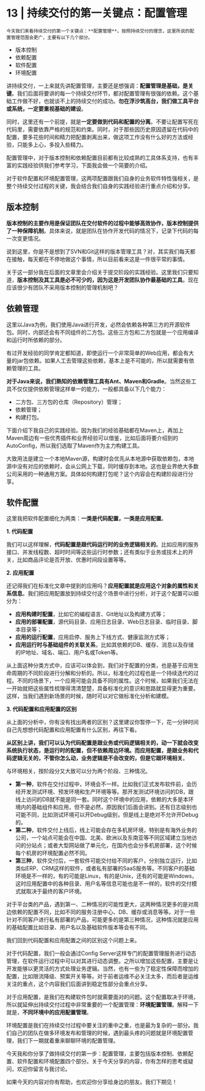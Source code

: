# 13 | 持续交付的第一关键点：配置管理

    今天我们来看持续交付的第一个关键点：**配置管理**。按照持续交付的理念，这里所说的配置管理范围会更广，主要有以下几个部分。

*   版本控制
*   依赖配置
*   软件配置
*   环境配置

讲持续交付，一上来就先讲配置管理，主要还是想强调：**配置管理是基础，是关键**。我们后面将要讲的每一个持续交付环节，都对配置管理有很强的依赖。这个基础工作做不好，也就谈不上的持续交付的成功。**勿在浮沙筑高台，我们做工具平台或系统，一定要重视基础的建设**。

同时，这里还有一个前提，就是**一定要做到代码和配置的分离**。不要让配置写死在代码里，需要依靠严格的规范和约束。同时，对于那些因历史原因遗留在代码中的配置，要多花些时间和精力把配置剥离出来，做这项工作没有什么好的方法或经验，只能多上心，多投入些精力。

配置管理中，对于版本控制和依赖配置目前都有比较成熟的工具体系支持，也有丰富的实践经验供我们参考学习，下面我会做一个简要的介绍。

对于软件配置和环境配置管理，这两项配置跟我们自身的业务软件特性强相关，是整个持续交付过程的关键，我会结合我们自身的实践经验进行重点介绍和分享。

## 版本控制

**版本控制的主要作用是保证团队在交付软件的过程中能够高效协作，版本控制提供了一种保障机制**。具体来说，就是团队在协作开发代码的情况下，记录下代码的每一次变更情况。

说到这里，你是不是想到了SVN和Git这样的版本管理工具？对，其实我们每天都在接触，每天都在不停地做这个事情，所以目前看来这是一件很平常的事情。

关于这一部分我在后面的文章里会介绍关于提交阶段的实践经验。这里我们只要知道，**版本控制及其工具是必不可少的，因为这是开发团队协作最基础的工具**。现在应该很少有团队不采用版本控制的管理机制吧？

## 依赖管理

这里以Java为例，我们使用Java进行开发，必然会依赖各种第三方的开源软件包。同时，内部还会有不同组件的二方包。这些三方包和二方包就是一个应用编译和运行时所依赖的部分。

有过开发经验的同学肯定都知道，即使运行一个非常简单的Web应用，都会有大量的jar包依赖。如果人工去管理这些依赖，基本上是不可能的，所以就需要有依赖管理的工具。

**对于Java来说，我们熟知的依赖管理工具有Ant、Maven和Gradle**。当然这些工具不仅仅提供依赖管理这样单一的能力，一般都具备以下几个能力：

*   二方包、三方包的仓库（Repository）管理；
*   依赖管理；
*   构建打包。

下面介绍下我自己的实践经验。因为我们的经验基础都在Maven上，再加上Maven周边有一些优秀插件和业界经验可以借鉴，比如后面将要介绍到的AutoConfig，所以我们选取了Maven作为主力构建工具。

大致用法是建立一个本地Maven源，构建时会优先从本地源中获取依赖包，本地源中没有对应的依赖时，会从公网上下载，同时缓存到本地。这也是业界绝大多数公司采用的一种通用方案。具体如何构建打包呢？这个内容会在构建阶段进行分享。

## 软件配置

这里我把软件配置细化为两类：**一类是代码配置，一类是应用配置**。

**1\. 代码配置**

我们可以这样理解，**代码配置是跟代码运行时的业务逻辑相关的**。比如应用的服务接口、并发线程数、超时时间等这些运行时参数；还有类似于业务或技术上的开关，比如商品评论是否开放、优惠时间段设置等等。

**2\. 应用配置**

还记得我们在标准化文章中提到的应用吗？**应用配置就是应用这个对象的属性和关系信息**。我们把应用配置放到持续交付这个场景中进行分析，对于这个配置可以细分为：

*   **应用构建时配置**，比如它的编程语言、Git地址以及构建方式等；
*   **应用的部署配置**，源代码目录、应用日志目录、Web日志目录、临时目录、脚本目录等；
*   **应用的运行配置**，应用启停、服务上下线方式、健康监测方式等；
*   **应用运行时与基础组件的关联关系**，比如其依赖的DB、缓存、消息以及存储的IP地址、域名、端口、用户名或Token等。

从上面这种分类方式中，应该可以体会到，我们对于配置的分类，也是基于应用生命周期的不同阶段进行分解和分析的。所以，标准化的过程也是一个持续迭代的过程。不同的场景下，一个应用可能会具备不同的属性。这个时候，如果我们无法在一开始就把这些属性梳理得清清楚楚，具备标准化的意识和思路就显得更为重要。这样，当我们遇到新场景的时候，随时可以对它做标准化分析和建模。

**3\. 代码配置和应用配置的区别**

从上面的分析中，你有没有找出两者的区别？这里建议你暂停一下，花一分钟时间自己先想想代码配置和应用配置有什么区别，再往下看。

**从区别上讲，我们可以认为代码配置是跟业务或代码逻辑相关的，动一下就会改变系统执行状态，是运行时的配置，但不依赖周边环境。而应用配置，是跟业务和代码逻辑无关的，不管你怎么动，业务逻辑是不会改变的，但是它跟环境相关**。

与环境相关，按阶段分又大致可以分为两个阶段、三种情况。

*   **第一种**，软件在交付过程中，环境会不一样。比如我们正式发布软件前，会历经开发测试环境、预发环境和生产环境等等。那开发测试环境访问的DB，跟线上访问的DB就不能是同一套。同时这个环境中的应用，依赖的大多是本环境内的基础组件和应用，但不是必然，原因我们后面会讲到。还有日志级别也可能不同，比如测试环境可以开Debug级别，但是线上是绝对不允许开Debug的。
*   **第二种**，软件交付上线后，线上可能会存在多机房环境，特别是有海外业务的公司，一个站点可能会在中国、北美、欧洲以及东南亚等不同区域建立当地访问的分站点；或者大型网站做了单元化，在国内也会分多机房部署，这个时候每个机房的环境配置必然不同。
*   **第三种**，软件交付后，一套软件可能交付给不同的客户，分别独立运行，比如类似ERP、CRM这样的软件，或者私有部署的SaaS服务等。不同客户的基础环境是不一样的，有的可能是Linux，有的是Unix，还有的可能是Windows，这时应用配置中的各种目录、用户名等信息可能也是不一样的，软件的交付模式就取决于最终的客户环境。

对于平台类的产品，遇到第一、二种情况的可能性更大，这两种情况更多的是对周边依赖的配置不同，比如不同的服务注册中心、DB、缓存或消息等等。对于一些针对不同客户进行私有部署的产品，可能更多的是第三种情况，这种情况就是应用的基础配置比如目录、用户名以及基础软件版本等会有不同。

我们回到代码配置和应用配置之间的区别这个问题上来。

对于代码配置，我们一般会通过Config Server这样专门的配置管理服务进行动态管理，在软件运行过程中可以对其进行动态调整。之所以增加这些配置，主要是让开发能够以更灵活的方式处理业务逻辑。当然，也有一些为了稳定性保障而增加的配置，比如限流降级、预案开关等等。对于前者运维不必关注太多，而后者是运维关注的重点，这个内容我们后面讲到稳定性部分会重点分享。

对于应用配置，是我们在构建软件包时就需要面对的问题。这个配置取决于环境，所以就延伸出持续交付过程中非常重要的一个配置管理：**环境配置管理**。解释一下就是，**不同环境中的应用配置管理**。

环境配置是我们在持续交付过程中要关注的重中之重，也是最为复杂的一部分。我们自己的团队在做多环境发布和管理的时候，遇到最头疼的问题就是环境配置管理，我们下一期就着重来聊聊环境的配置管理。

今天我和你分享了做持续交付的第一步：配置管理，主要包括版本控制、依赖配置、软件配置和环境配置四个部分。关于今天分享的内容，你有怎样的思考或疑问，欢迎你留言与我讨论。

如果今天的内容对你有帮助，也欢迎你分享给身边的朋友。我们下期见！
    